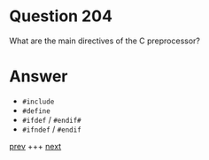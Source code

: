
# Question 204




 What are the main directives of the C preprocessor?


# Answer



* `#include`
* `#define`
* `#ifdef` / `#endif#`
* `#ifndef`  / `#endif`


[prev](203.md) +++ [next](205.md)
